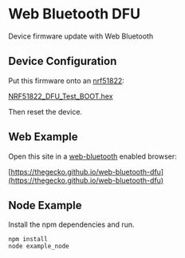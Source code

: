 # Web Bluetooth DFU
Device firmware update with Web Bluetooth

## Device Configuration

Put this firmware onto an [nrf51822](https://www.nordicsemi.com/eng/Products/nRF51-DK):

[NRF51822_DFU_Test_BOOT.hex](https://thegecko.github.io/web-bluetooth-dfu/firmware/NRF51822_DFU_Test_BOOT.hex)

Then reset the device.

## Web Example

Open this site in a [web-bluetooth](https://webbluetoothcg.github.io/web-bluetooth/) enabled browser:

[https://thegecko.github.io/web-bluetooth-dfu](https://thegecko.github.io/web-bluetooth-dfu)

## Node Example

Install the npm dependencies and run.

```
npm install
node example_node
```